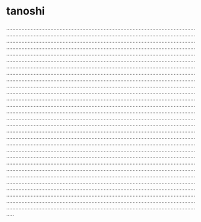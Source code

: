# tanoshi
.................................................................................................................................................................................................................................................................................................................................................................................................................................................................................................................................................................................................................................................................................................................................................................................................................................................................................................................................................................................................................................................................................................................................................................................................................................................................................................................................................................................................................................................................................................................................................................................................................................................................................................................................................................................................................................................................................................................................................................................................................................................................................................................................................................................................................................................................................................................................................................................................................................................................................................................................................................................................................................................................................................................................................................................................................................................................................................................................................................................................................................................................................................................................................................................................................................................................................................................................................................................................................................................................................................................................................................................................................................................................................................................................................